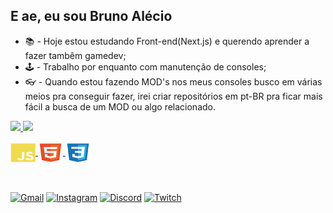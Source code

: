 ## E ae, eu sou Bruno Alécio

- 📚 - Hoje estou estudando Front-end(Next.js) e querendo aprender a fazer tambêm gamedev;
- 🕹 - Trabalho por enquanto com manutenção de consoles;
- 👓 - Quando estou fazendo MOD's nos meus consoles busco em várias meios pra conseguir fazer, irei criar repositórios em pt-BR pra ficar mais fácil a busca de um MOD ou algo relacionado.

 <div>
  <a href="https://github.com/aleciobr">
  <img height="180em" src="https://github-readme-stats.vercel.app/api?username=aleciobr&show_icons=true&theme=prussian&include_all_commits=true&count_private=true"/>
  <img height="180em" src="https://github-readme-stats.vercel.app/api/top-langs/?username=aleciobr&layout=compact&langs_count=7&theme=prussian"/>
</div>
<div style="display: inline_block"><br>
  <img align="center" alt="Js" height="30" width="40" src="https://raw.githubusercontent.com/devicons/devicon/master/icons/javascript/javascript-plain.svg">
  <img align="center" alt="HTML" height="30" width="40" src="https://raw.githubusercontent.com/devicons/devicon/master/icons/html5/html5-original.svg">
  <img align="center" alt="CSS" height="30" width="40" src="https://raw.githubusercontent.com/devicons/devicon/master/icons/css3/css3-original.svg">
</div>  
 
##

<div style="display: inline_block"><br>
  <a href='mailto:alecioluissantosbruno@gmail.com'><img align="center" alt="Gmail" height="30" width="100" src="https://img.shields.io/badge/Gmail-D14836?style=for-the-badge&logo=gmail&logoColor=white"></a>
  <a href='https://www.instagram.com/bruno.alecio1/'><img align="center" alt="Instagram" height="30" width="100" src="https://img.shields.io/badge/Instagram-E4405F?style=for-the-badge&logo=instagram&logoColor=white"></a>
  <a href='https://discord.gg/jXcHpuJh5d'><img align="center" alt="Discord" height="30" width="100" src="https://img.shields.io/badge/Discord-7289DA?style=for-the-badge&logo=discord&logoColor=white"></a>
  <a href='https://twitch.tv/aleciogames'><img align="center" alt="Twitch" height="30" width="100" src="https://img.shields.io/badge/Twitch-9146FF?style=for-the-badge&logo=twitch&logoColor=white"></a>
</div> 
